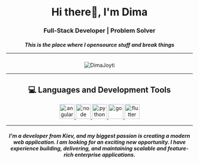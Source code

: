 <h1 align="center">Hi there👋, I'm Dima</h1>
<h3 align="center">Full-Stack Developer  | Problem Solver</h3>
<h5 align="center"> This is the place where I opensource stuff and break things

<hr>

<!-- [![Dimas Linkedin](https://img.shields.io/badge/LinkedIn-0077B5?style=for-the-badge&logo=linkedin&logoColor=white)](https://www.linkedin.com/)
[![Dimas Twitter](https://img.shields.io/badge/Twitter-1DA1F2?style=for-the-badge&logo=twitter&logoColor=white)](https://twitter.com/) -->

</h5>

<p align="center">
    <img src="https://github-readme-stats.vercel.app/api/top-langs/?username=DimaJoyti&layout=compact&hide=html,css,javascript&theme=tokyonight" alt="DimaJoyti" />
</p>

<hr>

<h2 align="center">💻 Languages and Development Tools</h2>

<p align="center">
 </a>
    <a href="https://angular.io/" target="_blank"> <img src="https://www.vectorlogo.zone/logos/angular/angular-icon.svg" alt="angular" width="40" height="40"/> </a>
  </a>
 </a>
    <a href="https://nodejs.org/" target="_blank"> <img src="https://www.vectorlogo.zone/logos/nodejs/nodejs-icon.svg" alt="node" width="40" height="40"/> </a>
  </a>
   </a>
    <a href="https://www.python.org/" target="_blank"> <img src="https://www.vectorlogo.zone/logos/python/python-icon.svg" alt="python" width="40" height="40"/> </a>
  </a>
   </a>
    <a href="https://www.go.org/" target="_blank"> <img src="https://www.vectorlogo.zone/logos/golang/golang-icon.svg" alt="go" width="40" height="40"/> </a>
  </a>
   </a>
    <a href="https://www.flutter.dev/" target="_blank"> <img src="https://www.vectorlogo.zone/logos/flutterio/flutterio-icon.svg" alt="flutter" width="40" height="40"/> </a>
  </a>
</p>

<hr>

<h5 align="center">
I'm a developer from Kiev, and my biggest passion is creating a modern web application. I am looking for an exciting new opportunity. I have experience building, delivering, and maintaining scalable and feature-rich enterprise applications.
</h5>
